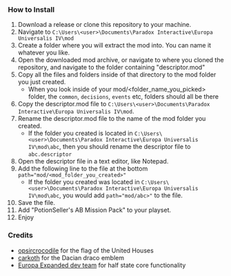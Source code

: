 ### How to Install
1. Download a release or clone this repository to your machine.
2. Navigate to `C:\Users\<user>\Documents\Paradox Interactive\Europa Universalis IV\mod`
3. Create a folder where you will extract the mod into. You can name it whatever you like.
4. Open the downloaded mod archive, or navigate to where you cloned the repository, and navigate to the folder containing "descriptor.mod"
5. Copy all the files and folders inside of that directory to the mod folder you just created.
    - When you look inside of your mod/<folder_name_you_picked> folder, the `common`, `decisions`, `events` etc, folders should all be there
6. Copy the descriptor.mod file to `C:\Users\<user>\Documents\Paradox Interactive\Europa Universalis IV\mod`.
7. Rename the descriptor.mod file to the name of the mod folder you created.
     - If the folder you created is located in `C:\Users\<user>\Documents\Paradox Interactive\Europa Universalis IV\mod\abc`, then you should rename the descriptor file to `abc.descriptor`
8. Open the descriptor file in a text editor, like Notepad.
9. Add the following line to the file at the bottom `path="mod/<mod_folder_you_created>"`
    - If the folder you created was located in `C:\Users\<user>\Documents\Paradox Interactive\Europa Universalis IV\mod\abc`, you would add `path="mod/abc>"` to the file.
11. Save the file.
12. Add "PotionSeller's AB Mission Pack" to your playset.
13. Enjoy

### Credits
*   [opsircrocodile](https://www.reddit.com/user/opsircrocodile/) for the flag of the United Houses
*   [carkoth](https://www.reddit.com/user/Carkoth/) for the Dacian draco emblem
*   [Europa Expanded dev team](https://steamcommunity.com/workshop/filedetails/?id=2164202838) for half state core functionality
